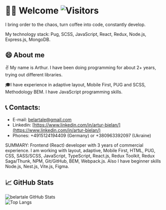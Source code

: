 # :raising_hand_man: Welcome ![Visitors](https://visitor-badge.glitch.me/badge?page_id=belartale) 

I bring order to the chaos, turn coffee into code, constantly develop.

My technology stack: Pug, SCSS, JavaScript, React, Redux, Node.js, Express.js, MongoDB.

## 😄 About me 

✌️ My name is Arthur. I have been doing programming for about 2+ years, trying out different libraries.

🎓I have experience in adaptive layout, Mobile First, PUG and SCSS, Methodology BEM. I have JavaScript programming skills.

## 📞 Contacts:
- E-mail: belartale@gmail.com
- Linkedin: [https://www.linkedin.com/in/artur-bielan/](https://www.linkedin.com/in/artur-bielan/)
- Phones: +4915124194409 (Germany) or +380963392097 (Ukraine)

SUMMARY:
Frontend (React) developer with 3 years of commercial experience. I am working with layout, adaptive, Mobile First, HTML, PUG, CSS, SASS/SCSS, JavaScript, TypeScript, React.js, Redux Toolkit, Redux Saga/Thunk, NPM, Git/GitHub, BEM, Webpack.js. Also I have beginner skills Node.js, Nest.js, Vite.js, Figma.

<!--
I’m currently working on my first app.
-->

## 📈 GitHub Stats

![belartale GitHub Stats](https://github-readme-stats.vercel.app/api?username=belartale&count_private=true&hide=contribs&show_icons=true&theme=radical)<br>
![Top Langs](https://github-readme-stats.vercel.app/api/top-langs/?username=belartale&count_private=true&hide=tsql&langs_count=7&theme=radical&layout=compact)




<!--
https://github.com/anuraghazra/github-readme-stats

https://gist.github.com/rxaviers/7360908

-->




























<!--
**Belartale/Belartale** is a ✨ _special_ ✨ repository because its `README.md` (this file) appears on your GitHub profile.

Here are some ideas to get you started:

- 🔭 I’m currently working on ...
- 🌱 I’m currently learning ...
- 👯 I’m looking to collaborate on ...
- 🤔 I’m looking for help with ...
- 💬 Ask me about ...
- 📫 How to reach me: ...
- 😄 Pronouns: ...
- ⚡ Fun fact: ...
-->
